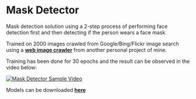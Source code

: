 # Mask Detector

Mask detection solution using a 2-step process of performing face detection first and then detecting if the person wears a face mask.

Trained on 2000 images crawled from Google/Bing/Flickr image search using a [**web image crawler**](https://gitlab.com/unfixable/web-image-crawler) from another personal project of mine.

Training has been done for 30 epochs and the result can be observed in the video below:

[![Mask Detector Sample Video](http://img.youtube.com/vi/70J1k6QsgOI/0.jpg)](http://www.youtube.com/watch?v=70J1k6QsgOI "Mask Detector Sample Video")


Models can be downloaded [**here**](https://drive.google.com/file/d/1OrRxZ2haAEtBo4zqdM9cCmxvLRrSyrr_/view?usp=sharing)
